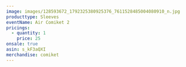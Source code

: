 ```yaml
---
image: images/128593672_1792325380925376_7611528485004080910_n.jpg
producttype: Sleeves
eventName: Air Comiket 2
pricings:
  - quantity: 1
    price: 25
onsale: true
asin: s_kF3aQXI
merchandise: comiket
---
```

